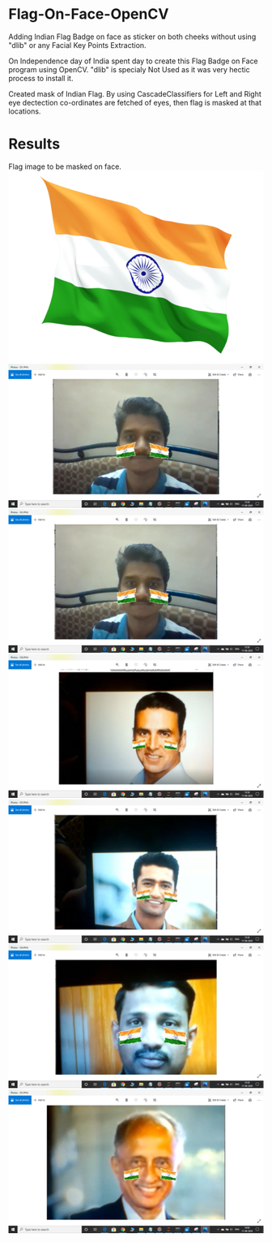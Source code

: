 # Flag-On-Face-OpenCV
Adding Indian Flag Badge on face as sticker on both cheeks without using "dlib" or any Facial Key Points Extraction.

On Independence day of India spent day to create this Flag Badge on Face program using OpenCV. 
"dlib" is specialy Not Used as it was very hectic process to install it.

Created mask of Indian Flag.
By using CascadeClassifiers for Left and Right eye dectection co-ordinates are fetched of eyes, then flag is masked at that locations.


# Results
Flag image to be masked on face.
![alt text](https://github.com/OMIII1997/Flag-On-Face-OpenCV/blob/master/flag.png)
![alt text](https://github.com/OMIII1997/Flag-On-Face-OpenCV/blob/master/Images/Screenshot%20(83).png)
![alt text](https://github.com/OMIII1997/Flag-On-Face-OpenCV/blob/master/Images/Screenshot%20(84).png)
![alt text](https://github.com/OMIII1997/Flag-On-Face-OpenCV/blob/master/Images/Screenshot%20(89).png)
![alt text](https://github.com/OMIII1997/Flag-On-Face-OpenCV/blob/master/Images/Screenshot%20(90).png)
![alt text](https://github.com/OMIII1997/Flag-On-Face-OpenCV/blob/master/Images/Screenshot%20(91).png)
![alt text](https://github.com/OMIII1997/Flag-On-Face-OpenCV/blob/master/Images/Screenshot%20(92).png)
